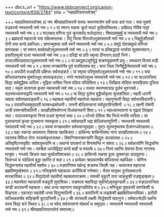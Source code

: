 +++
dbcs_url = "https://www.dsbcproject.org/canon-text/content/658/2784"
title = "महाप्रतिसरास्तोत्रम्"

+++
महाप्रतिसरास्तोत्रम् ॐ नमः श्रीमहाप्रतिसरायै यस्याः स्मरणमात्रेण सर्वे पापाः क्षयं गताः। यया युक्तो वज्रकायो नमस्तस्यै नमो नमः॥ १॥ यां स्मरन् राक्षसः क्रूरो माठरं कुक्षिसंस्थितम्। प्राक्षिपद् गोविषं नद्यां नमस्तस्यै नमो नमः॥ २॥ याऽरक्षत् वणिजः पुत्रं क्रूरसर्पाद् वधोद्यतात्। विषदाहमुमूर्षुं च नमस्तस्यै नमो नमः॥ ३॥ ब्रह्मदत्तो महाराजो यया रक्षितमस्तकः। रिपुं जित्वा विराजोऽभून्नमस्तस्यै नमो नमः॥ ४॥ भिक्षुर्दुःशीलको रोगी यया कण्ठे प्रबन्धितः। प्राणान्मुक्त्वा ययौ स्वर्गं नमस्तस्यै नमो नमः॥ ५॥ समुद्रे पोतसंक्षुब्धे वणिजां प्राणरक्षकः। यां स्मरन् सार्थवाहोऽभून्नमस्तस्यै नमो नमः॥ ६॥ यस्यां च प्रतिबद्धायां भार्यायां सुतमाप्तवान्। प्रसारितभुजो राजा नमस्तस्यै नमो नमः॥ ७॥ दरिद्रो यां प्रति स्मृत्वा दीनारान् प्रददौ जिने। राजाऽभीष्टप्रदाताऽभून्नमस्तस्यै नमो नमः॥ ८॥ यां प्रबद्ध्वाऽसुरैर्युद्धं शक्रश्चूडामणौ प्रभुः। लब्धवान् विजयं वज्री नमस्तस्यै नमो नमः॥ ९॥ यस्या मन्त्रबलेनैव पूर्य पारमिताश्च षट्। मारा जिता जिनैर्बुद्धैर्नमस्तस्यै नमो नमः॥ १०॥ अपधीरो वधार्होऽपि प्रक्षिप्तः सर्वसङ्कटे। यां स्मृत्वा परिमुक्तोऽभून्नमस्तस्यै नमो नमः॥ ११॥ यया बन्धितकण्ठश्च मुक्तोऽभूत् पापसङ्कटात्। नगरे नायकोऽभूच्च नमस्तस्यै नमो नमः॥ १२॥ या चाऽपराजिता विद्या सर्वबुद्धैश्च धारिता। मुद्रिता भाषिता नित्यं पठिता परिदेशिता॥ १३॥ लिखिता मोदिता सत्त्वहिताय पूजिता सदा। स्मृता कायगता कृत्वा नमस्तस्यै नमो नमः॥ १४॥ यस्याः स्मरणमात्रान्न दुर्लभं भुवनत्रये। पाठस्वाध्यायनाद्वापि नमस्तस्यै नमो नमः॥ १५॥ या विद्या दुर्लभा बुद्धैर्व्याकृता सुप्तशंसिता। महती धारणी ख्याता सर्वपापक्षयङ्करी॥ १६॥ महाबला महावीर्या महातेजा महत्प्रभा। महागुणवती विद्या सर्वभारविदारणी॥ १७॥ पापसन्धिसमुद्घाती मारबन्धप्रमोचनी। जननी बोधिसत्त्वानां सर्वदुष्टविनाशिनी ॥ १८॥ रक्षणी पोषणी धात्री परमन्त्रविघातिनी। कार्खोदविषयोगानां विध्वंसनकरी शिवा॥ १९॥ महाध्यानरतानां च गृह्णतां लिखतां सदा। पाठाध्ययनकृतां नित्यं दधतां शृण्वतां तथा॥ २०॥ परेभ्यो देशिता चैव नित्यं मनसि भाविता। सा पुस्तकगतां कृत्वा पूज्यमाना नमस्कृता॥ २१॥ सर्वपापहरी भद्रा बोधिसंभारपूरिणी। नमस्तस्यै नमस्तस्यै नमस्तस्यै नमो नमः॥ २२॥ यस्या मन्त्रप्रभावेण सर्वभयान्युपद्रवाः। दुष्टाः सुरमनुष्याश्च दैत्यगन्धर्वराक्षसाः॥ २३॥ ग्रहाः स्कन्दा अपस्माराः पिशाचा यक्षकिन्नराः। डाकिन्यः शाकिनीसंघा नागा कार्खोदव्याधयः॥ २४॥ ज्वराश्च विविधा रोगाः परकर्मकृतास्तथा। विषाग्निशस्त्रमन्त्राणि विद्युतः कालवायवः॥ २५॥ अतिवृष्टिरनावृष्टिः सर्वशत्रुभयानि च। तथान्ये पापसर्गा वा विनश्यन्ति न संशयः॥ २६॥ सर्वकार्याणि सिद्ध्यन्ति नमस्तस्यै नमो नमः। यश्चैतां धारयेद्विद्यां कण्ठे बाहौ च मस्तके॥ २७॥ नित्यं रक्षन्ति देवास्तं दैत्या नागाश्च मानुषाः। गन्धर्वाः किन्नरा यक्षा भूतप्रेतपिशाचकाः॥ २८॥ डाकिन्यो राक्षसा दूत्यः कूष्माण्डाः कठपूतनाः। त्रिसन्ध्यं यः पठेन्नित्यं बुद्धा रक्षन्ति तं सदा॥ २९॥ प्रत्येकाः श्रावकाश्चैव बोधिसत्त्वा महर्धिकाः। योगिनः सिद्धमन्त्राश्च महावीर्या महर्षयः॥ ३०॥ वज्रपाणिश्च यक्षेन्द्रः शक्रश्च त्रिदशैः सह। चत्वारश्च महाराजा ब्रह्मविष्णुमहेश्वराः॥ ३१॥ नन्दिकृष्णो महाकालः कार्तिकेयो गणेश्वरः। भैरवा मातृका दुर्गास्तथाऽन्ये मारकायिकाः॥ ३२॥ विद्यादेव्यो महावीर्या महाबलपराक्रमाः। मामकी भृकुटी तारा चाङ्कुशी वज्रशृङ्खला॥ ३३॥ महाश्वेता महाकाली वज्रदूती सुपाशिका। वज्रमाला महाविद्या सुवीर्याऽमृतकुण्डली॥ ३४॥ वज्राऽपराजिता चण्डी कालकर्णी महाबला। तथा धन्या महाभागा पद्मकुण्डलिरेव च॥ ३५॥ मणिचूडा पुष्पदन्ती स्वर्णकेशी च पिङ्गला। एकजटा महादेवी धन्या विद्युन्मालिनी॥ ३६॥ कपालिनी च लङ्केशी ब्रह्मक्षितिकनायिका। हारीती पाञ्चिकाश्चैव शङ्खिनी कूटदन्तिनी॥ ३७॥ श्रीः सरस्वती लक्ष्मीः सिद्धेश्वरी सदानुगा। तमेवाऽन्येऽपि रक्षन्ति यस्य विद्या करे स्थिता॥ ३८॥ स भवेत् सर्वसत्त्वानां मोक्षार्थं च समुद्यतः। नमस्तस्यै नमस्तस्यै नमस्तस्यै नमो नमः॥ ३९॥ श्रीमहाप्रतिसरास्तोत्रं समाप्तम्॥
